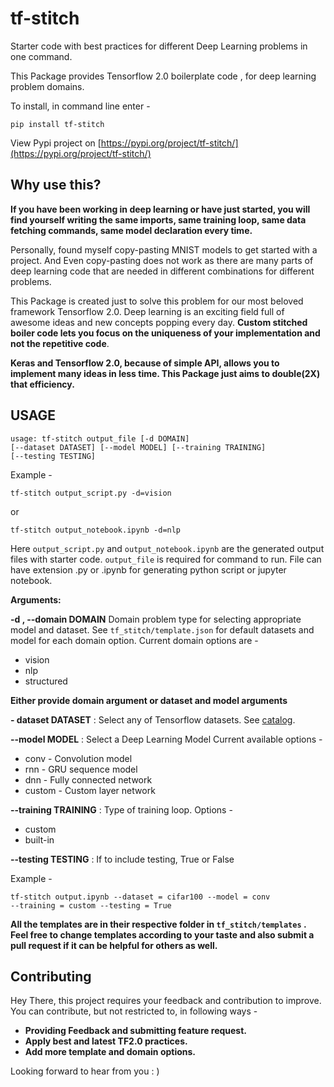 
# tf-stitch
Starter code with best practices for different Deep Learning problems in one command.

This Package provides Tensorflow 2.0 boilerplate code , for deep learning problem domains.

To install, in command line enter -

    pip install tf-stitch
 
View Pypi project on [https://pypi.org/project/tf-stitch/](https://pypi.org/project/tf-stitch/)

## Why use this?
**If you have been working in deep learning or have just started, you will find yourself writing the same imports, same training loop, same data fetching commands, same model declaration every time.**

Personally, found myself copy-pasting MNIST models to get started with a project.
And Even copy-pasting does not work as there are many parts of deep learning code that are needed in different combinations for different problems.

This Package is created just to solve this problem for our most beloved framework Tensorflow 2.0.
Deep learning is an exciting field full of awesome ideas and new concepts popping every day. 
**Custom stitched boiler code lets you focus on the uniqueness of your implementation and not the repetitive code**.

**Keras and Tensorflow 2.0, because of simple API, allows you to implement many ideas in less time. This Package just aims to double(2X) that efficiency.**

## USAGE

    usage: tf-stitch output_file [-d DOMAIN]
    [--dataset DATASET] [--model MODEL] [--training TRAINING]
    [--testing TESTING]

Example -

    tf-stitch output_script.py -d=vision
or 
    
    tf-stitch output_notebook.ipynb -d=nlp

Here `output_script.py` and `output_notebook.ipynb`  are  the generated output files with starter code.
`output_file` is required for command to run. 
File can have extension .py or .ipynb for generating python script or jupyter notebook.

**Arguments:**
  
**-d , --domain DOMAIN**
Domain problem type for selecting appropriate model
and dataset. See `tf_stitch/template.json` for default datasets and model for each domain option.
Current domain options are -

 - vision
 - nlp
 - structured

**Either provide domain argument or dataset and model arguments** 

**- dataset DATASET**  :  Select any of Tensorflow datasets. See [catalog](https://www.tensorflow.org/datasets/catalog/overview).

**--model MODEL**   :     Select a Deep Learning Model
Current available options -

 - conv - Convolution model
 - rnn - GRU sequence model
 - dnn - Fully connected network
 - custom - Custom layer network

**--training TRAINING**  : Type of training loop.
Options -
 - custom 
 - built-in

**--testing TESTING**  :   If to include testing, True or False

Example -

    tf-stitch output.ipynb --dataset = cifar100 --model = conv 
    --training = custom --testing = True

**All the templates are in their respective folder in `tf_stitch/templates` . Feel free to change templates according to your taste and also submit a pull request if it can be helpful for others as well.**


## Contributing
Hey There, this project requires your feedback and contribution to improve.
You can contribute, but not restricted to, in following ways -

 - **Providing Feedback and submitting feature request.**
 - **Apply best and latest TF2.0 practices.**
 - **Add more template and domain options.**

Looking forward to hear from you : )
